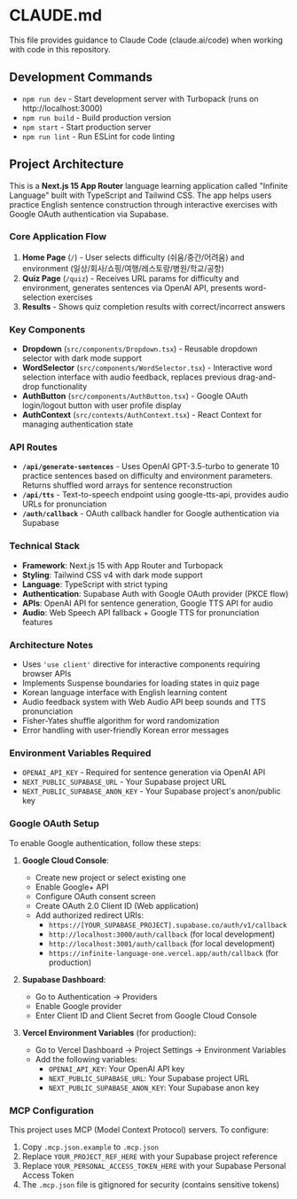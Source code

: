 # CLAUDE.md

This file provides guidance to Claude Code (claude.ai/code) when working with code in this repository.

## Development Commands

- `npm run dev` - Start development server with Turbopack (runs on http://localhost:3000)
- `npm run build` - Build production version
- `npm start` - Start production server
- `npm run lint` - Run ESLint for code linting

## Project Architecture

This is a **Next.js 15 App Router** language learning application called "Infinite Language" built with TypeScript and Tailwind CSS. The app helps users practice English sentence construction through interactive exercises with Google OAuth authentication via Supabase.

### Core Application Flow

1. **Home Page** (`/`) - User selects difficulty (쉬움/중간/어려움) and environment (일상/회사/쇼핑/여행/레스토랑/병원/학교/공항) 
2. **Quiz Page** (`/quiz`) - Receives URL params for difficulty and environment, generates sentences via OpenAI API, presents word-selection exercises
3. **Results** - Shows quiz completion results with correct/incorrect answers

### Key Components

- **Dropdown** (`src/components/Dropdown.tsx`) - Reusable dropdown selector with dark mode support
- **WordSelector** (`src/components/WordSelector.tsx`) - Interactive word selection interface with audio feedback, replaces previous drag-and-drop functionality
- **AuthButton** (`src/components/AuthButton.tsx`) - Google OAuth login/logout button with user profile display
- **AuthContext** (`src/contexts/AuthContext.tsx`) - React Context for managing authentication state

### API Routes

- **`/api/generate-sentences`** - Uses OpenAI GPT-3.5-turbo to generate 10 practice sentences based on difficulty and environment parameters. Returns shuffled word arrays for sentence reconstruction
- **`/api/tts`** - Text-to-speech endpoint using google-tts-api, provides audio URLs for pronunciation
- **`/auth/callback`** - OAuth callback handler for Google authentication via Supabase

### Technical Stack

- **Framework**: Next.js 15 with App Router and Turbopack
- **Styling**: Tailwind CSS v4 with dark mode support
- **Language**: TypeScript with strict typing
- **Authentication**: Supabase Auth with Google OAuth provider (PKCE flow)
- **APIs**: OpenAI API for sentence generation, Google TTS API for audio
- **Audio**: Web Speech API fallback + Google TTS for pronunciation features

### Architecture Notes

- Uses `'use client'` directive for interactive components requiring browser APIs
- Implements Suspense boundaries for loading states in quiz page
- Korean language interface with English learning content
- Audio feedback system with Web Audio API beep sounds and TTS pronunciation
- Fisher-Yates shuffle algorithm for word randomization
- Error handling with user-friendly Korean error messages

### Environment Variables Required

- `OPENAI_API_KEY` - Required for sentence generation via OpenAI API
- `NEXT_PUBLIC_SUPABASE_URL` - Your Supabase project URL
- `NEXT_PUBLIC_SUPABASE_ANON_KEY` - Your Supabase project's anon/public key

### Google OAuth Setup

To enable Google authentication, follow these steps:

1. **Google Cloud Console**:
   - Create new project or select existing one
   - Enable Google+ API
   - Configure OAuth consent screen
   - Create OAuth 2.0 Client ID (Web application)
   - Add authorized redirect URIs:
     - `https://[YOUR_SUPABASE_PROJECT].supabase.co/auth/v1/callback`
     - `http://localhost:3000/auth/callback` (for local development)
     - `http://localhost:3001/auth/callback` (for local development)
     - `https://infinite-language-one.vercel.app/auth/callback` (for production)

2. **Supabase Dashboard**:
   - Go to Authentication → Providers
   - Enable Google provider
   - Enter Client ID and Client Secret from Google Cloud Console

3. **Vercel Environment Variables** (for production):
   - Go to Vercel Dashboard → Project Settings → Environment Variables
   - Add the following variables:
     - `OPENAI_API_KEY`: Your OpenAI API key
     - `NEXT_PUBLIC_SUPABASE_URL`: Your Supabase project URL
     - `NEXT_PUBLIC_SUPABASE_ANON_KEY`: Your Supabase anon key

### MCP Configuration

This project uses MCP (Model Context Protocol) servers. To configure:

1. Copy `.mcp.json.example` to `.mcp.json`
2. Replace `YOUR_PROJECT_REF_HERE` with your Supabase project reference
3. Replace `YOUR_PERSONAL_ACCESS_TOKEN_HERE` with your Supabase Personal Access Token
4. The `.mcp.json` file is gitignored for security (contains sensitive tokens)